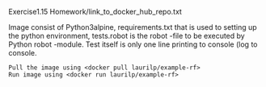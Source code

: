 Exercise1.15 Homework/link_to_docker_hub_repo.txt

Image consist of Python3alpine, requirements.txt that is used to setting up the python environment, tests.robot is the robot -file to be executed by Python robot -module. Test itself is only one line printing to console (log to console.

    Pull the image using <docker pull laurilp/example-rf>
    Run image using <docker run laurilp/example-rf>
